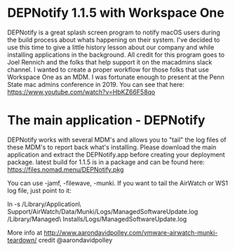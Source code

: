 # DEPNotify 1.1.5 with Workspace One

DEPNotify is a great splash screen program to notify macOS users during the build process about whats happening on their system. I've decided to use this time to
give a little history lesson about our company and while installing applications in the background. All credit for this program goes to Joel Rennich and the folks
that help support it on the macadmins slack channel. I wanted to create a proper workflow for those folks that use Workspace One as an MDM. I was fortunate enough
to present at the Penn State mac admins conference in 2019. You can see that here: https://www.youtube.com/watch?v=HbKZ66F58qo


# The main application - DEPNotify

DEPNotify works with several MDM's and allows you to "tail" the log files of these MDM's to report back what's installing. Please download the main application and extract
the DEPNotify.app before creating your deployment package. latest build for 1.1.5 is in a package and can be found here: https://files.nomad.menu/DEPNotify.pkg

You can use -jamf, -filewave, -munki. If you want to tail the AirWatch or WS1 log file, just point to it:

ln -s /Library/Application\ Support/AirWatch/Data/Munki/Logs/ManagedSoftwareUpdate.log /Library/Managed\ Installs/Logs/ManagedSoftwareUpdate.log

More info at http://www.aarondavidpolley.com/vmware-airwatch-munki-teardown/ credit @aarondavidpolley
